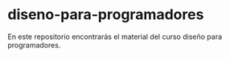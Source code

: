 # diseno-para-programadores
En este repositorio encontrarás el material del curso diseño para programadores.
